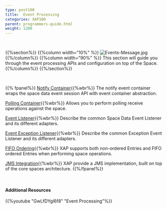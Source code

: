 ```yaml
---
type: post100
title:  Event Processing
categories: XAP100
parent: programmers-guide.html
weight: 1200
---
```


<br>

{{%section%}}
{{%column width="10%" %}}
![Events-Message.jpg](/attachment_files/subject/Events-Message.png)
{{%/column%}}
{{%column width="90%" %}}
This section will guide you through the event processing APIs and configuration on top of the Space.
{{%/column%}}
{{%/section%}}

<br>


{{% fpanel%}}
[Notify Container](./notify-container-overview.html){{%wbr%}}
The notify event container wraps the space data event session API with event container abstraction.

[Polling Container](./polling-container-overview.html){{%wbr%}}
Allows you to perform polling receive operations against the space.

[Event Listener](./data-event-listener.html){{%wbr%}}
Describe the common Space Data Event Listener and its different adapters.

[Event Exception Listener](./event-exception-handler.html){{%wbr%}}
Describe the common Exception Event Listener and its different adapters.

[FIFO Ordering](./fifo-overview.html){{%wbr%}}
XAP supports both non-ordered Entries and FIFO ordered Entries when performing space operations.

[JMS Integration](./messaging-support.html){{%wbr%}}
XAP provide a JMS implementation, built on top of the core spaces architecture.
{{%/fpanel%}}


<br>

#### Additional Resources

{{%youtube "GwLfDYgl6f8"  "Event Processing"%}}


